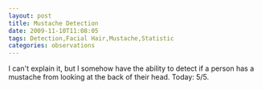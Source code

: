 ```yaml
---
layout: post
title: Mustache Detection
date: 2009-11-10T11:08:05
tags: Detection,Facial Hair,Mustache,Statistic
categories: observations
---
```


I can't explain it, but I somehow have the ability to detect if a person has a
mustache from looking at the back of their head. Today: 5/5.





